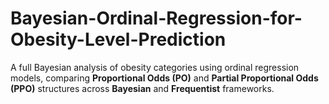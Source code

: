 # Bayesian-Ordinal-Regression-for-Obesity-Level-Prediction
A full Bayesian analysis of obesity categories using ordinal regression models, comparing **Proportional Odds (PO)** and **Partial Proportional Odds (PPO)** structures across **Bayesian** and **Frequentist** frameworks. 

